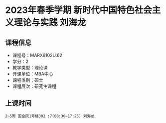 # 2023年春季学期 新时代中国特色社会主义理论与实践 刘海龙






## 课程信息

- 课程号：MARX6102U.62
- 学分：2
- 教学类型：理论课
- 开课单位：MBA中心
- 课程类别：硕士
- 课程层次：研究生课程

## 上课时间

```
2~5周 国金院1号楼302 :7(08:30~17:25) 刘海龙
```

